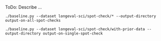 
ToDo: Describe ...

```
./baseline.py --dataset longeval-sci/spot-check/* --output-directory output-on-all-spot-checks
```

```
./baseline.py --dataset longeval-sci/spot-check/with-prior-data --output-directory output-on-single-spot-check
```

